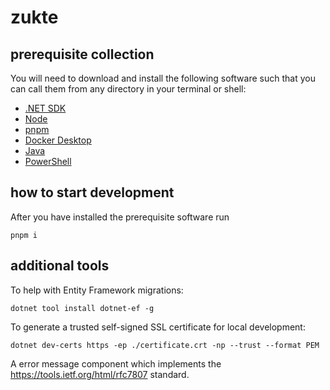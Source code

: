 # zukte

## prerequisite collection

You will need to download and install the following software such that you can call them from any directory in your terminal or shell:

- [.NET SDK](https://dotnet.microsoft.com/download)
- [Node](https://nodejs.org/en/download/)
- [pnpm](https://pnpm.io/installation)
- [Docker Desktop](https://www.docker.com/products/docker-desktop)
- [Java](https://www.oracle.com/au/java/technologies/javase-downloads.html)
- [PowerShell](https://github.com/PowerShell/PowerShell/releases/)

## how to start development

After you have installed the prerequisite software run

```
pnpm i
```

## additional tools

To help with Entity Framework migrations:

```
dotnet tool install dotnet-ef -g
```

To generate a trusted self-signed SSL certificate for local development:

```
dotnet dev-certs https -ep ./certificate.crt -np --trust --format PEM
```

A error message component which implements the https://tools.ietf.org/html/rfc7807 standard.
